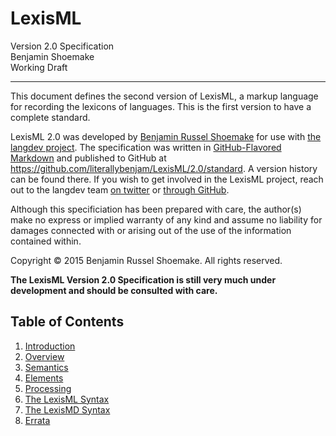 #  LexisML  #

Version 2.0 Specification<br>
Benjamin Shoemake<br>
Working Draft

- - -

This document defines the second version of LexisML, a markup language for recording the lexicons of languages.
This is the first version to have a complete standard.

LexisML 2.0 was developed by [Benjamin Russel Shoemake][BENJAM] for use with [the langdev project][LANGDEV].
The specification was written in [GitHub-Flavored Markdown][GFM] and published to GitHub at <https://github.com/literallybenjam/LexisML/2.0/standard>.
A version history can be found there.
If you wish to get involved in the LexisML project, reach out to the langdev team [on twitter][LANGDEVTWEETS] or [through GitHub][LANGDEV].

Although this specificiation has been prepared with care, the author(s) make no express or implied warranty of any kind and assume no liability for damages connected with or arising out of the use of the information contained within.

Copyright © 2015 Benjamin Russel Shoemake. All rights reserved.

__The LexisML Version 2.0 Specification is still very much under development and should be consulted with care.__

##  Table of Contents  ##

01. [Introduction](01%20Introduction.md)
02. [Overview](02%20Overview.md)
03. [Semantics](03%20Semantics.md)
04. [Elements](04%20Elements.md)
05. [Processing](05%20Processing.md)
06. [The LexisML Syntax](06%20The%20LexisML%20Syntax.md)
07. [The LexisMD Syntax](07%20The%20LexisMD%20Syntax.md)
08. [Errata](08%20Errata.md)


[BENJAM]: http://benjam.xyz/
[GFM]: https://help.github.com/articles/github-flavored-markdown/
[LANGDEV]: https://github.com/literallybenjam/langdev/
[LANGDEVTWEETS]: https://twitter.com/langdevblog/
